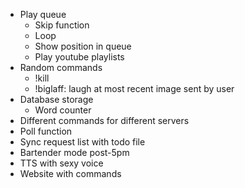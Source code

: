 - Play queue
  - Skip function
  - Loop
  - Show position in queue
  - Play youtube playlists
- Random commands
  - !kill
  - !biglaff: laugh at most recent image sent by user
- Database storage
  - Word counter
- Different commands for different servers
- Poll function
- Sync request list with todo file
- Bartender mode post-5pm
- TTS with sexy voice
- Website with commands